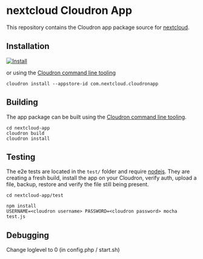 # nextcloud Cloudron App

This repository contains the Cloudron app package source for [nextcloud](https://nextcloud.com).

## Installation

[![Install](https://cloudron.io/img/button.svg)](https://cloudron.io/button.html?app=com.nextcloud.cloudronapp)

or using the [Cloudron command line tooling](https://cloudron.io/references/cli.html)

```
cloudron install --appstore-id com.nextcloud.cloudronapp
```

## Building

The app package can be built using the [Cloudron command line tooling](https://cloudron.io/references/cli.html).

```
cd nextcloud-app
cloudron build
cloudron install
```

## Testing

The e2e tests are located in the `test/` folder and require [nodejs](http://nodejs.org/). They are creating a fresh build, install the app on your Cloudron, verify auth, upload a file, backup, restore and verify the file still being present.

```
cd nextcloud-app/test

npm install
USERNAME=<cloudron username> PASSWORD=<cloudron password> mocha test.js
```

## Debugging

Change loglevel to 0 (in config.php / start.sh)



